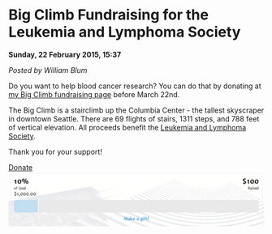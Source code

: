 <script type="text/javascript">
var metadata = { 
    entryId : 'entry150223-003713',
    publishDate : 'Wed, 21 Oct 2015 17:53:16 +0000',
    postDate : '2015-02-22 23:37:13'
};
</script>

# Big Climb Fundraising for the Leukemia and Lymphoma Society 

**Sunday, 22 February 2015, 15:37**

_Posted by William Blum_

Do you want to help blood cancer research? You can do that by donating at 
[my Big Climb fundraising page](http://www.llswa.org/site/TR/Events/BigClimb?px=1696060&amp;pg=personal&amp;fr_id=1460) before March 22nd.

The Big Climb is a stairclimb up the Columbia Center - the tallest skyscraper in downtown Seattle. There are 69 flights of stairs, 1311 steps, and 788 feet of vertical elevation. All proceeds benefit the [Leukemia and Lymphoma Society](http://www.lls.org/).

Thank you for your support!

[Donate <img src="../images/lls_thermometer.png" alt="" />](https://secure3.convio.net/llswa/site/Donation2;jsessionid=BFBEAB6B63531D2C0F87B276B1DEEDC5.app338b?2104.donation=form1&amp;idb=1865941136&amp;df_id=2104&amp;FR_ID=1460&amp;PROXY_ID=1696060&amp;PROXY_TYPE=20)